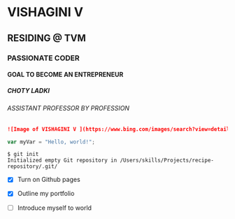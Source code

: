 # VISHAGINI V 
## RESIDING @ TVM
###  PASSIONATE CODER 
#### GOAL TO BECOME AN ENTREPRENEUR
##### CHOTY LADKI
###### ASSISTANT PROFESSOR  BY PROFESSION

<MY BIO>

```md
![Image of VISHAGINI V ](https://www.bing.com/images/search?view=detailV2&ccid=2xwJJKic&id=730EF607A478919DF156C5ADDB524118C4E37CD1&thid=OIP.2xwJJKicITBiZzZ09Cg6pwAAAA&mediaurl=https%3a%2f%2fmedia.licdn.com%2fdms%2fimage%2fC4D03AQFZ2sxechDRHA%2fprofile-displayphoto-shrink_800_800%2f0%2f1517460998914%3fe%3d2147483647%26v%3dbeta%26t%3dw3eyVNdGE_IyK4HrpStWCmd5w1ga6HH8fI2j3nKclCQ&exph=449&expw=449&q=vishagini+v&simid=608049459974076469&FORM=IRPRST&ck=339C93A3E752156B9D4E3267AD290FEB&selectedIndex=7&ajaxhist=0&ajaxserp=0)
```
<MY IMAGE>

``` javascript
var myVar = "Hello, world!";
```

```
$ git init
Initialized empty Git repository in /Users/skills/Projects/recipe-repository/.git/
```
- [x] Turn on Github pages
- [x] Outline my portfolio
- [ ] Introduce myself to world













